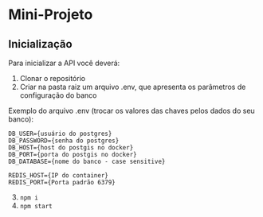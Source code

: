 # Mini-Projeto

## Inicialização
Para inicializar a API você deverá:
1. Clonar o repositório
2. Criar na pasta raiz um arquivo .env, que apresenta os parâmetros de configuração do banco

Exemplo do arquivo .env (trocar os valores das chaves pelos dados do seu banco):

```
DB_USER={usuário do postgres}
DB_PASSWORD={senha do postgres} 
DB_HOST={host do postgis no docker}
DB_PORT={porta do postgis no docker} 
DB_DATABASE={nome do banco - case sensitive}

REDIS_HOST={IP do container}
REDIS_PORT={Porta padrão 6379}
```

3. ```npm i```
4. ```npm start```
